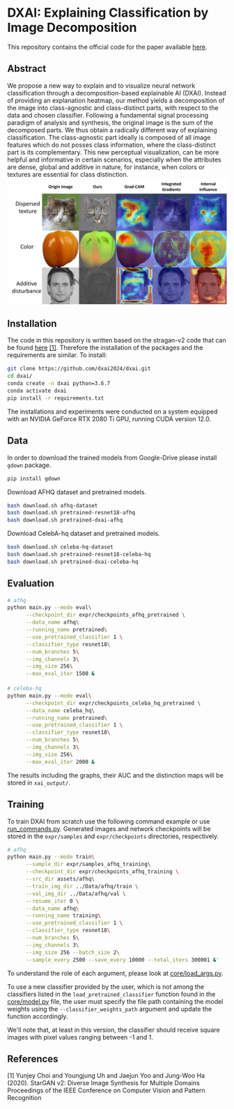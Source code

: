 # DXAI: Explaining Classification by Image Decomposition

This repository contains the official code for the paper available [here](https://arxiv.org/abs/2401.00320).

## Abstract
We propose a new way to explain and to visualize neural network classification through a decomposition-based explainable AI (DXAI).
Instead of providing an explanation heatmap, our method yields a decomposition of the image into class-agnostic and class-distinct parts, with respect to the data and chosen classifier. Following a fundamental signal processing paradigm of analysis and synthesis, the original image is the sum of the decomposed parts. We thus obtain a radically different way of explaining classification. The class-agnostic part ideally is composed of all image features which do not posses  class information, where the class-distinct part is its complementary.
This new perceptual visualization, can be more helpful and informative in certain scenarios, especially when the attributes are dense, global and additive in nature, for instance, when colors or textures are essential for class distinction.
![Heatmaps compare](https://github.com/dxai2024/dxai/blob/main/heatmaps_compare.jpg)

## Installation
The code in this repository is written based on the stragan-v2 code that can be found [here](https://github.com/clovaai/stargan-v2) [[1]](#1).
Therefore the installation of the packages and the requirements are similar. To install:

```bash
git clone https://github.com/dxai2024/dxai.git
cd dxai/
conda create -n dxai python=3.6.7
conda activate dxai
pip install -r requirements.txt
```
The installations and experiments were conducted on a system equipped with an NVIDIA GeForce RTX 2080 Ti GPU, running CUDA version 12.0.

## Data
In order to download the trained models from Google-Drive please install `gdown` package.
```bash
pip install gdown
```
Download AFHQ dataset and pretrained models.
```bash
bash download.sh afhq-dataset
bash download.sh pretrained-resnet18-afhq
bash download.sh pretrained-dxai-afhq

```
Download CelebA-hq dataset and pretrained models.
```bash
bash download.sh celeba-hq-dataset
bash download.sh pretrained-resnet18-celeba-hq
bash download.sh pretrained-dxai-celeba-hq

```
## Evaluation
```bash
# afhq
python main.py --mode eval\
      --checkpoint_dir expr/checkpoints_afhq_pretrained \
      --data_name afhq\
      --running_name pretrained\
      --use_pretrained_classifier 1 \
      --classifier_type resnet18\
      --num_branches 5\
      --img_channels 3\
      --img_size 256\
      --max_eval_iter 1500 &

# celeba-hq
python main.py --mode eval\
      --checkpoint_dir expr/checkpoints_celeba_hq_pretrained \
      --data_name celeba_hq\
      --running_name pretrained\
      --use_pretrained_classifier 1 \
      --classifier_type resnet18\
      --num_branches 5\
      --img_channels 3\
      --img_size 256\
      --max_eval_iter 2000 &
```
The results including the graphs, their AUC and the distinction maps will be stored in `xai_output/`.
## Training
To train DXAI from scratch use the following command example or use [run_commands.py](run_commands.py). Generated images and network checkpoints will be stored in the `expr/samples` and `expr/checkpoints` directories, respectively.
```bash
# afhq
python main.py --mode train\
      --sample_dir expr/samples_afhq_training\
      --checkpoint_dir expr/checkpoints_afhq_training \
      --src_dir assets/afhq\
      --train_img_dir ../Data/afhq/train \
      --val_img_dir ../Data/afhq/val \
      --resume_iter 0 \
      --data_name afhq\
      --running_name training\
      --use_pretrained_classifier 1 \
      --classifier_type resnet18\
      --num_branches 5\
      --img_channels 3\
      --img_size 256 --batch_size 2\
      --sample_every 2500 --save_every 10000 --total_iters 300001 &'
```
To understand the role of each argument, please look at [core/load_args.py](core/load_args.py).

To use a new classifier provided by the user, which is not among the classifiers listed in the `load_pretrained_classifier` function found in the [core/model.py](core/model.py) file, the user must specify the file path containing the model weights using the `--classifier_weights_path` argument and update the function accordingly.

We'll note that, at least in this version, the classifier should receive square images with pixel values ranging between -1 and 1.
## References
<a id="1">[1]</a> 
Yunjey Choi and Youngjung Uh and Jaejun Yoo and Jung-Woo Ha (2020). 
StarGAN v2: Diverse Image Synthesis for Multiple Domains
Proceedings of the IEEE Conference on Computer Vision and Pattern Recognition

